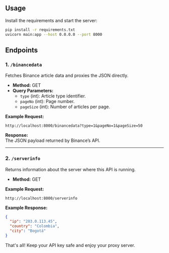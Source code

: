 ## Usage

Install the requirements and start the server:

```bash
pip install -r requirements.txt
uvicorn main:app --host 0.0.0.0 --port 8000
```

## Endpoints

### 1. `/binancedata`
Fetches Binance article data and proxies the JSON directly.

- **Method:** GET  
- **Query Parameters:**  
  - `type` (int): Article type identifier.  
  - `pageNo` (int): Page number.  
  - `pageSize` (int): Number of articles per page.  

**Example Request:**
```
http://localhost:8000/binancedata?type=1&pageNo=1&pageSize=50
```

**Response:**  
The JSON payload returned by Binance’s API.

---

### 2. `/serverinfo`
Returns information about the server where this API is running.

- **Method:** GET  

**Example Request:**
```
http://localhost:8000/serverinfo
```

**Example Response:**
```json
{
  "ip": "203.0.113.45",
  "country": "Colombia",
  "city": "Bogotá"
}
```

That's all! Keep your API key safe and enjoy your proxy server.